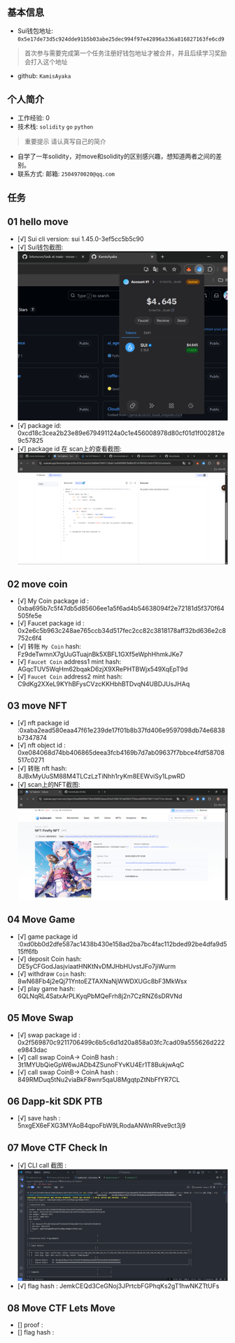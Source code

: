 ## 基本信息
- Sui钱包地址: `0x5e17de73d5c924dde91b5b03abe25dec994f97e42896a336a816827163fe6cd9`
> 首次参与需要完成第一个任务注册好钱包地址才被合并，并且后续学习奖励会打入这个地址
- github: `KamisAyaka`

## 个人简介
- 工作经验: 0
- 技术栈: `solidity` `go` `python`
> 重要提示 请认真写自己的简介
- 自学了一年solidity，对move和solidity的区别感兴趣，想知道两者之间的差别。
- 联系方式: 邮箱: `2504970020@qq.com`

## 任务

##   01 hello move  
- [√] Sui cli version: sui 1.45.0-3ef5cc5b5c90
- [√] Sui钱包截图: ![Sui钱包截图](./images/wallet.png)
- [√] package id: 0xcd18c3cea2b23e89e679491124a0c1e456008978d80cf01d1f002812e9c57825
- [√] package id 在 scan上的查看截图:![Scan截图](./images/scan.png)

##   02 move coin
- [√] My Coin package id : 0xba695b7c5f47db5d85606ee1a5f6ad4b54638094f2e72181d5f370f64505fe5e
- [√] Faucet package id : 0x2e6c5b963c248ae765ccb34d517fec2cc82c3818178aff32bd636e2c8752c6f4
- [√] 转账 `My Coin` hash: Fz9deTwmnX7gUuGTuajnBk5XBFL1GXf5eWphHhmkJKe7
- [√] `Faucet Coin` address1 mint hash: AGqcTUV5WqHm62bqakD6zjX9XRePHTBWjx549XqEpT9d
- [√] `Faucet Coin` address2 mint hash: C9dKg2XXeL9KYhBFysCVzcKKHbhBTDvqN4UBDJUsJHAq

##   03 move NFT
- [√] nft package id :0xaba2ead580eaa47f61e239de17f01b8b37fd406e9597098db74e6838b7347874
- [√] nft object id : 0xe084068d74bb406865deea3fcb4169b7d7ab09637f7bbce4fdf58708517c0271
- [√] 转账 nft  hash: 8JBxMyUuSM88M4TLCzLzTiNhh1ryKm8EEWviSy1LpwRD
- [√] scan上的NFT截图:![Scan截图](./images/nft_picture.png)

##   04 Move Game
- [√] game package id :0xd0bb0d2dfe587ac1438b430e158ad2ba7bc4fac112bded92be4dfa9d515ff6fb
- [√] deposit Coin hash: DE5yCFGodJasjviaatHNKtNvDMJHbHUvstJFo7jiWurm
- [√] withdraw `Coin` hash: 8wN68Fb4j2eQj71YntoEZTAXNaNjWWDXUGc8bF3MkWsx
- [√] play game hash: 6QLNqRL4SatxArPLKyqPbMQeFrh8j2n7CzRNZ6sDRVNd

##   05 Move Swap
- [√] swap package id : 0x2f569870c9211706499c6b5c6d1d20a858a03fc7cad09a555626d222e9843dac
- [√] call swap CoinA-> CoinB  hash : 3t1MYUbQieGpW6wJADb4ZSunoFYvKU4Er1T8BukjwAqC
- [√] call swap CoinB-> CoinA  hash : 849RMDuq5tNu2viaBkF8wnr5qaU8MgqtpZtNbFfYR7CL

##   06 Dapp-kit SDK PTB
- [√] save hash : 5nxgEX6eFXG3MYAoB4qpoFbW9LRodaANWnRRve9ct3j9

##   07 Move CTF Check In
- [√] CLI call 截图 : ![截图](./images/cli.png)
- [√] flag hash : JemkCEQd3CeGNoj3JPrtcbFGPhqKs2gT1hwNKZTtUFs

##   08 Move CTF Lets Move
- [] proof : 
- [] flag hash :

